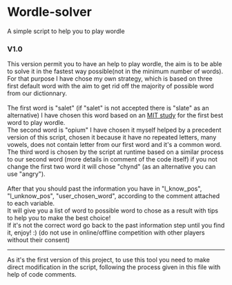 # Wordle-solver
A simple script to help you to play wordle

### V1.0
This version permit you to have an help to play wordle, the aim is to be able to solve it in the fastest way possible(not in the minimum number of words).<br />
For that purpose I have chose my own strategy, which is based on three first default word with the aim to get rid off the majority of possible word from our dictionnary.<br />
<br />
The first word is "salet" (if "salet" is not accepted there is "slate" as an alternative) I have chosen this word based on an [MIT study](https://news.mit.edu/news-clip/forbes-567) for the first best word to play wordle.<br />
The second word is "opium" I have chosen it myself helped by a precedent version of this script, chosen it because it have no repeated letters, many vowels, does not contain letter from our first word and it's a common word.<br />
The third word is chosen by the script at runtime based on a similar process to our second word (more details in comment of the code itself) if you not change the first two word it will chose "chynd" (as an alternative you can use "angry").<br />
<br />
After that you should past the information you have in "l_know_pos", "l_unknow_pos", "user_chosen_word", according to the comment attached to each variable.<br />
It will give you a list of word to possible word to chose as a result with tips to help you to make the best choice!<br />
If it's not the correct word go back to the past information step until you find it, enjoy! :) (do not use in online/offline competition with other players without their consent)

---

As it's the first version of this project, to use this tool you need to make direct modification in the script, following the process given in this file with help of code comments.
